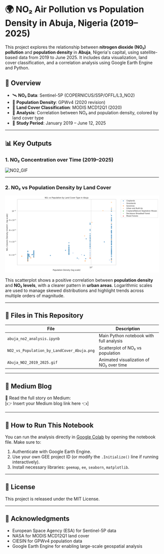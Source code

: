 # 🌍 NO₂ Air Pollution vs Population Density in Abuja, Nigeria (2019–2025)

This project explores the relationship between **nitrogen dioxide (NO₂) pollution** and **population density** in **Abuja**, Nigeria's capital, using satellite-based data from 2019 to June 2025. It includes data visualization, land cover classification, and a correlation analysis using Google Earth Engine and Python.

## 📌 Overview

- 🛰️ **NO₂ Data**: Sentinel-5P (COPERNICUS/S5P/OFFL/L3_NO2)
- 👥 **Population Density**: GPWv4 (2020 revision)
- 🌱 **Land Cover Classification**: MODIS MCD12Q1 (2020)
- 🧪 **Analysis**: Correlation between NO₂ and population density, colored by land cover type
- 📅 **Study Period**: January 2019 – June 12, 2025

---

## 📊 Key Outputs

### 1. NO₂ Concentration over Time (2019–2025)

![NO2_GIF](Abuja_NO2_2019_2025.gif)

---

### 2. NO₂ vs Population Density by Land Cover

![Scatter](NO2_vs_Population_by_LandCover_Abuja.png)

This scatterplot shows a positive correlation between **population density** and **NO₂ levels**, with a clearer pattern in **urban areas**. Logarithmic scales are used to manage skewed distributions and highlight trends across multiple orders of magnitude.

---

## 📂 Files in This Repository

| File | Description |
|------|-------------|
| `abuja_no2_analysis.ipynb` | Main Python notebook with full analysis |
| `NO2_vs_Population_by_LandCover_Abuja.png` | Scatterplot of NO₂ vs population |
| `Abuja_NO2_2019_2025.gif` | Animated visualization of NO₂ over time |

---

## 🔗 Medium Blog

📝 Read the full story on Medium:  
[👉 Insert your Medium blog link here 👈]

---

## 📌 How to Run This Notebook

You can run the analysis directly in [Google Colab](https://colab.research.google.com/) by opening the notebook file. Make sure to:

1. Authenticate with Google Earth Engine.
2. Use your own GEE project ID (or modify the `.Initialize()` line if running interactively).
3. Install necessary libraries: `geemap`, `ee`, `seaborn`, `matplotlib`.

---

## 📜 License

This project is released under the MIT License.

---

## 🤝 Acknowledgments

- European Space Agency (ESA) for Sentinel-5P data  
- NASA for MODIS MCD12Q1 land cover  
- CIESIN for GPWv4 population data  
- Google Earth Engine for enabling large-scale geospatial analysis

